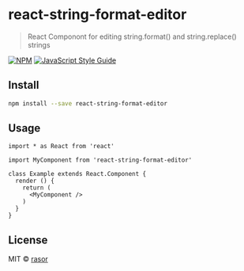 # react-string-format-editor

> React Componont for editing string.format() and string.replace() strings

[![NPM](https://img.shields.io/npm/v/react-string-format-editor.svg)](https://www.npmjs.com/package/react-string-format-editor) [![JavaScript Style Guide](https://img.shields.io/badge/code_style-standard-brightgreen.svg)](https://standardjs.com)

## Install

```bash
npm install --save react-string-format-editor
```

## Usage

```tsx
import * as React from 'react'

import MyComponent from 'react-string-format-editor'

class Example extends React.Component {
  render () {
    return (
      <MyComponent />
    )
  }
}
```

## License

MIT © [rasor](https://github.com/rasor)
